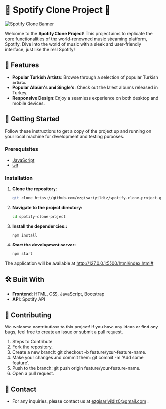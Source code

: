 # 🎵 Spotify Clone Project 🎵

![Spotify Clone Banner](https://via.placeholder.com/1000x300.png?text=Spotify+Clone+Project)

Welcome to the **Spotify Clone Project**! This project aims to replicate the core functionalities of the world-renowned music streaming platform, Spotify. Dive into the world of music with a sleek and user-friendly interface, just like the real Spotify!

## 🌟 Features

- **Popular Turkish Artists**: Browse through a selection of popular Turkish artists.
- **Popular Albüm's and Single's**: Check out the latest albums released in Turkey.
- **Responsive Design**: Enjoy a seamless experience on both desktop and mobile devices.

## 🚀 Getting Started

Follow these instructions to get a copy of the project up and running on your local machine for development and testing purposes.

### Prerequisites

- [JavaScript](https://www.javascript.com/)
- [Git](https://git-scm.com/)

### Installation

1. **Clone the repository:**
   ```sh
   git clone https://github.com/ezgisariyildiz/spotify-clone-project.git
2. **Navigate to the project directory:**
   ```sh
   cd spotify-clone-project
3. **Install the dependencies::**
   ```sh
   npm install
4. **Start the development server:**
   ```sh
   npm start

The application will be available at http://127.0.0.1:5500/html/index.html#

## 🛠️ Built With

- **Frontend**: HTML, CSS, JavaScript, Bootstrap
- **API**: Spotify API


## 🤝 Contributing
 We welcome contributions to this project! If you have any ideas or find any bugs, feel free to create an issue or submit a pull request.

1. Steps to Contribute
2. Fork the repository.
3. Create a new branch: git checkout -b feature/your-feature-name.
4. Make your changes and commit them: git commit -m 'Add some feature'.
5. Push to the branch: git push origin feature/your-feature-name.
6. Open a pull request.

## 💬 Contact
- For any inquiries, please contact us at ezgisariyildiz0@gmail.com .

